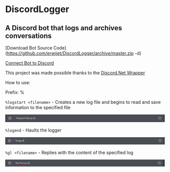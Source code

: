 # DiscordLogger

## A Discord bot that logs and archives conversations

[Download Bot Source Code](https://github.com/erwijet/DiscordLogger/archive/master.zip -d)

[Connect Bot to Discord](https://discordapp.com/oauth2/authorize?client_id=428590297082101780&scope=bot&permissions=75776)

This project was made possible thanks to the [Discord.Net Wrapper](https://github.com/RogueException/Discord.Net)

How to use:

Prefix: %

`%logstart <filename>` - Creates a new log file and begins to read and save information to the specified file
  
![alt text](RefImages/lostart.jpg)

`%logend` - Haults the logger

![alt text](RefImages/logend.jpg)

`%gl <filename>` - Replies with the content of the specified log

![alt text](RefImages/gl.JPG)
